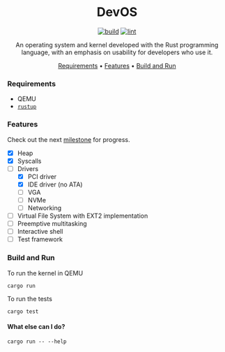 <div align="center">

# DevOS

[![build](https://github.com/tsatke/devos/actions/workflows/build.yml/badge.svg)](https://github.com/tsatke/devos/actions/workflows/build.yml)
[![lint](https://github.com/tsatke/devos/actions/workflows/lint.yml/badge.svg)](https://github.com/tsatke/devos/actions/workflows/lint.yml)

An operating system and kernel developed with the Rust programming language, with an emphasis on usability for developers who use it.

[Requirements](#requirements) •
[Features](#features) •
[Build and Run](#build-and-run)

</div>

### Requirements

* QEMU
* [`rustup`](https://rustup.rs)

### Features
Check out the next [milestone](https://github.com/tsatke/devos/milestone/1) for progress.
- [x] Heap
- [x] Syscalls
- [ ] Drivers
  - [x] PCI driver
  - [x] IDE driver (no ATA)
  - [ ] VGA
  - [ ] NVMe
  - [ ] Networking
- [ ] Virtual File System with EXT2 implementation
- [ ] Preemptive multitasking
- [ ] Interactive shell
- [ ] Test framework

### Build and Run

To run the kernel in QEMU

```plain
cargo run
```

To run the tests

```plain
cargo test
```

#### What else can I do?

```plain
cargo run -- --help
```
